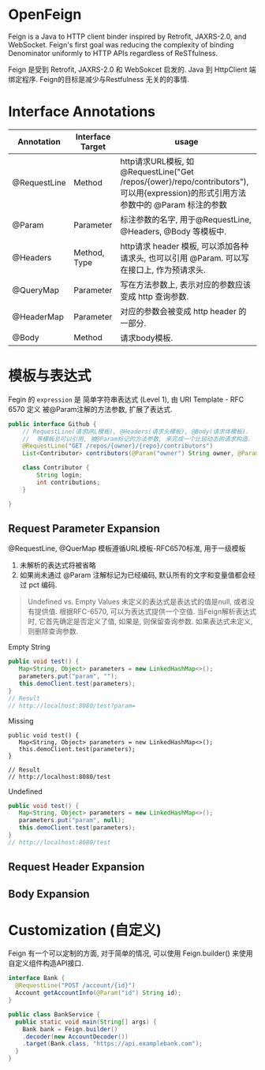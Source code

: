 # OpenFeign
Feign is a Java to HTTP client binder inspired by Retrofit, JAXRS-2.0, and WebSocket.
Feign's first goal was reducing the complexity of binding Denominator uniformly to HTTP APIs regardless of ReSTfulness.

Feign 是受到 Retrofit, JAXRS-2.0 和 WebSokcet 启发的.
Java 到 HttpClient 端绑定程序. Feign的目标是减少与Restfulness 无关的的事情.

# Interface Annotations

| Annotation   | Interface Target | usage                                                                                                      |
|--------------|------------------|------------------------------------------------------------------------------------------------------------|
| @RequestLine | Method           | http请求URL模板, 如@RequestLine("Get /repos/{ower}/repo/contributors"), 可以用{expression}的形式引用方法参数中的 @Param 标注的参数 |
| @Param       | Parameter        | 标注参数的名字, 用于@RequestLine, @Headers, @Body 等模板中.                                                             |
| @Headers     | Method, Type     | http请求 header 模板, 可以添加各种请求头, 也可以引用 @Param. 可以写在接口上, 作为预请求头.                                                |
| @QueryMap    | Parameter        | 写在方法参数上, 表示对应的参数应该变成 http 查询参数.                                                                            |
| @HeaderMap   | Parameter        | 对应的参数会被变成 http header 的一部分.                                                                                |
| @Body        | Method           | 请求body模板.                                                                                                  |

# 模板与表达式
Fegin 的 `expression` 是 简单字符串表达式 (Level 1), 由 URI Template - RFC 6570 定义
被@Param注解的方法参数, 扩展了表达式.

```java
public interface Github {
    // RequestLine(请求URL模板), @Headers(请求头模板), @Body(请求体模板).
    //  等模板总可以引用, 被@Param标记的方法参数, 来完成一个比较动态的请求构造.
    @RequestLine("GET /repos/{owner}/{repo}/contributors")
    List<Contributor> contributors(@Param("owner") String owner, @Param("repo") String repository);

    class Contributor {
        String login;
        int contributions;
    }

}
```

## Request Parameter Expansion

@RequestLine, @QuerMap 模板遵循URL模板-RFC6570标准, 用于一级模板

1. 未解析的表达式将被省略
2. 如果尚未通过 @Param 注解标记为已经编码, 默认所有的文字和变量值都会经过 pct 编码.

> Undefined vs. Empty Values
> 未定义的表达式是表达式的值是null, 或者没有提供值.
> 根据RFC-6570, 可以为表达式提供一个空值.
> 当Feign解析表达式时, 它首先确定是否定义了值, 如果是, 则保留查询参数.
> 如果表达式未定义, 则删除查询参数.

Empty String
```java
public void test() {
   Map<String, Object> parameters = new LinkedHashMap<>();
   parameters.put("param", "");
   this.demoClient.test(parameters);
}
// Result
// http://localhost:8080/test?param=
```

Missing
```
public void test() {
   Map<String, Object> parameters = new LinkedHashMap<>();
   this.demoClient.test(parameters);
}

// Result
// http://localhost:8080/test
```

Undefined
```java
public void test() {
   Map<String, Object> parameters = new LinkedHashMap<>();
   parameters.put("param", null);
   this.demoClient.test(parameters);
}
// http://localhost:8080/test
```

## Request Header Expansion


## Body Expansion


# Customization (自定义)
Feign 有一个可以定制的方面, 对于简单的情况, 
可以使用 Feign.builder() 来使用自定义组件构造API接口.

```java
interface Bank {
  @RequestLine("POST /account/{id}")
  Account getAccountInfo(@Param("id") String id);
}

public class BankService {
  public static void main(String[] args) {
    Bank bank = Feign.builder()
    .decoder(new AccountDecoder())
    .target(Bank.class, "https://api.examplebank.com");
  }
}
```


